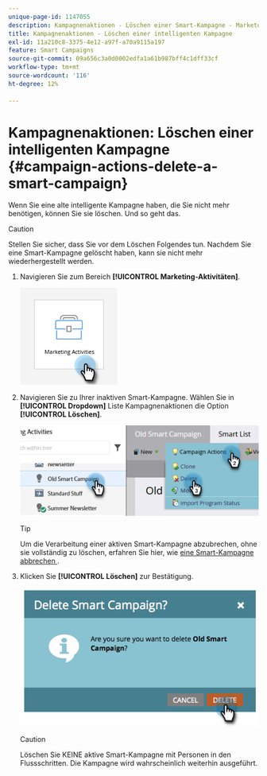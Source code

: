 ```yaml
---
unique-page-id: 1147055
description: Kampagnenaktionen - Löschen einer Smart-Kampagne - Marketo-Dokumente - Produktdokumentation
title: Kampagnenaktionen - Löschen einer intelligenten Kampagne
exl-id: 11a210c8-3375-4e12-a97f-a70a9115a197
feature: Smart Campaigns
source-git-commit: 09a656c3a0d0002edfa1a61b987bff4c1dff33cf
workflow-type: tm+mt
source-wordcount: '116'
ht-degree: 12%

---
```


# Kampagnenaktionen: Löschen einer intelligenten Kampagne {#campaign-actions-delete-a-smart-campaign}

Wenn Sie eine alte intelligente Kampagne haben, die Sie nicht mehr benötigen, können Sie sie löschen. Und so geht das.

>[!CAUTION]
>
>Stellen Sie sicher, dass Sie vor dem Löschen Folgendes tun. Nachdem Sie eine Smart-Kampagne gelöscht haben, kann sie nicht mehr wiederhergestellt werden.

1. Navigieren Sie zum Bereich **[!UICONTROL Marketing-Aktivitäten]**.

   ![](assets/campaign-actions-delete-a-smart-campaign-1.png)

1. Navigieren Sie zu Ihrer inaktiven Smart-Kampagne. Wählen Sie in **[!UICONTROL Dropdown]** Liste Kampagnenaktionen die Option **[!UICONTROL Löschen]**.

   ![](assets/campaign-actions-delete-a-smart-campaign-2.png)

   >[!TIP]
   >
   >Um die Verarbeitung einer aktiven Smart-Kampagne abzubrechen, ohne sie vollständig zu löschen, erfahren Sie hier, wie [&#x200B; eine Smart-Kampagne abbrechen &#x200B;](/help/marketo/product-docs/core-marketo-concepts/smart-campaigns/using-smart-campaigns/abort-a-smart-campaign.md).

1. Klicken Sie **[!UICONTROL Löschen]** zur Bestätigung.

   ![](assets/campaign-actions-delete-a-smart-campaign-3.png)

   >[!CAUTION]
   >
   >Löschen Sie KEINE aktive Smart-Kampagne mit Personen in den Flussschritten. Die Kampagne wird wahrscheinlich weiterhin ausgeführt.
